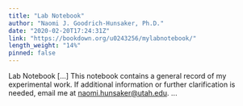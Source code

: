 ```yaml
---
title: "Lab Notebook"
author: "Naomi J. Goodrich-Hunsaker, Ph.D."
date: "2020-02-20T17:24:31Z"
link: "https://bookdown.org/u0243256/mylabnotebook/"
length_weight: "14%"
pinned: false
---
```


Lab Notebook [...] This notebook contains a general record of my experimental work. If additional information or further clarification is needed, email me at naomi.hunsaker@utah.edu. ...
